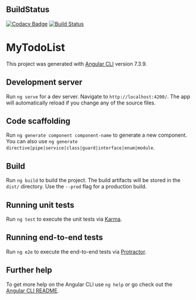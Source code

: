 ## BuildStatus
[![Codacy Badge](https://api.codacy.com/project/badge/Grade/79606772ea694349bf9b89526aa45699)](https://www.codacy.com/app/oliverwreath/AngularCommonWebsite?utm_source=github.com&amp;utm_medium=referral&amp;utm_content=oliverwreath/AngularCommonWebsite&amp;utm_campaign=Badge_Grade)
[![Build Status](https://travis-ci.org/oliverwreath/AngularCommonWebsite.svg?branch=master)](https://travis-ci.org/oliverwreath/AngularCommonWebsite)

# MyTodoList

This project was generated with [Angular CLI](https://github.com/angular/angular-cli) version 7.3.9.

## Development server

Run `ng serve` for a dev server. Navigate to `http://localhost:4200/`. The app will automatically reload if you change any of the source files.

## Code scaffolding

Run `ng generate component component-name` to generate a new component. You can also use `ng generate directive|pipe|service|class|guard|interface|enum|module`.

## Build

Run `ng build` to build the project. The build artifacts will be stored in the `dist/` directory. Use the `--prod` flag for a production build.

## Running unit tests

Run `ng test` to execute the unit tests via [Karma](https://karma-runner.github.io).

## Running end-to-end tests

Run `ng e2e` to execute the end-to-end tests via [Protractor](http://www.protractortest.org/).

## Further help

To get more help on the Angular CLI use `ng help` or go check out the [Angular CLI README](https://github.com/angular/angular-cli/blob/master/README.md).
